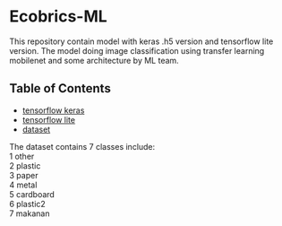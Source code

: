 # Ecobrics-ML

This repository contain model with keras .h5 version and tensorflow lite version. The model doing image classification using transfer learning mobilenet and some architecture by ML team.
## Table of Contents
- [tensorflow keras](https://github.com/SmartBrick-Capstone/ML-SmartBrick/blob/3a87731ecd2ae50cc84b1a9ba2c79cd512743d9e/converted_keras_V2.zip)
- [tensorflow lite](https://github.com/SmartBrick-Capstone/ML-SmartBrick/blob/3a87731ecd2ae50cc84b1a9ba2c79cd512743d9e/converted_tflite_V2.zip) 
- [dataset](https://drive.google.com/drive/folders/1LyPuRVLxKx6HSj-GOke_licLcUe1h98A?usp=sharing) <br>

The dataset contains 7 classes include: <br>
1 other <br>
2 plastic <br>
3 paper <br>
4 metal <br>
5 cardboard <br>
6 plastic2 <br>
7 makanan <br>
